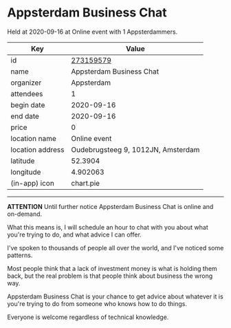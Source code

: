 # Appsterdam Business Chat
Held at 2020-09-16 at Online event with 1 Appsterdammers.
        
|Key|Value
|---|---|
|id|[273159579](https://www.meetup.com/appsterdam/events/273159579/)|
|name|Appsterdam Business Chat|
|organizer|Appsterdam|
|attendees|1|
|begin date|2020-09-16|
|end date|2020-09-16|
|price|0|
|location name|Online event|
|location address|Oudebrugsteeg 9, 1012JN, Amsterdam|
|latitude|52.3904|
|longitude|4.902063|
|(in-app) icon|chart.pie|

---

**ATTENTION** Until further notice Appsterdam Business Chat is online and on-demand.

What this means is, I will schedule an hour to chat with you about what you're trying to do, and what advice I can offer.

I've spoken to thousands of people all over the world, and I've noticed some patterns.

Most people think that a lack of investment money is what is holding them back, but the real problem is that people think about business the wrong way.

Appsterdam Business Chat is your chance to get advice about whatever it is you're trying to do from someone who knows how to do things.

Everyone is welcome regardless of technical knowledge.


